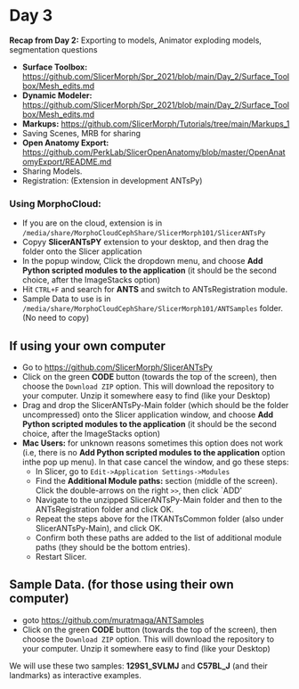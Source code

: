 # Day 3

**Recap from Day 2:** Exporting to models, Animator exploding models, segmentation questions

* **Surface Toolbox:** https://github.com/SlicerMorph/Spr_2021/blob/main/Day_2/Surface_Toolbox/Mesh_edits.md
* **Dynamic Modeler:** https://github.com/SlicerMorph/Spr_2021/blob/main/Day_2/Surface_Toolbox/Mesh_edits.md
* **Markups:** https://github.com/SlicerMorph/Tutorials/tree/main/Markups_1
* Saving Scenes, MRB for sharing
* **Open Anatomy Export:** https://github.com/PerkLab/SlicerOpenAnatomy/blob/master/OpenAnatomyExport/README.md
* Sharing Models. 
* Registration: (Extension in development ANTsPy)

### Using MorphoCloud:
* If you are on the cloud, extension is in `/media/share/MorphoCloudCephShare/SlicerMorph101/SlicerANTsPy`
* Copyy **SlicerANTsPY** extension to your desktop, and then drag the folder onto the Slicer application
* In the popup window, Click the dropdown menu, and choose **Add Python scripted modules to the application** (it should be the second choice, after the ImageStacks option)
* Hit `CTRL+F` and search for **ANTS** and switch to ANTsRegistration module.
* Sample Data to use is in `/media/share/MorphoCloudCephShare/SlicerMorph101/ANTSamples` folder. (No need to copy)

## If using your own computer
* Go to https://github.com/SlicerMorph/SlicerANTsPy
* Click on the green **CODE** button (towards the top of the screen), then choose the `Download ZIP` option. This will download the repository to your computer. Unzip it somewhere easy to find (like your Desktop)
* Drag and drop the SlicerANTsPy-Main folder (which should be the folder uncompressed) onto the Slicer application window, and choose **Add Python scripted modules to the application** (it should be the second choice, after the ImageStacks option) 
* **Mac Users:** for unknown reasons sometimes this option does not work (i.e, there is no **Add Python scripted modules to the application** option inthe pop up menu). In that case cancel the window, and go these steps:
   * In Slicer, go to `Edit->Application Settings->Modules` 
   * Find the **Additional Module paths:** section (middle of the screen). Click the double-arrows on the right `>>`, then click `ADD'
   * Navigate to the unzipped SlicerANTsPy-Main folder and then to the ANTsRegistration folder and click OK. 
   * Repeat the steps above for the ITKANTsCommon folder (also under SlicerANTsPy-Main), and click OK. 
   * Confirm both these paths are added to the list of additional module paths (they should be the bottom entries). 
   * Restart Slicer.

## Sample Data. (for those using their own computer)
* goto https://github.com/muratmaga/ANTSamples
* Click on the green **CODE** button (towards the top of the screen), then choose the `Download ZIP` option. This will download the repository to your computer. Unzip it somewhere easy to find (like your Desktop)


We will use these two samples: **129S1_SVLMJ** and **C57BL_J** (and their landmarks) as interactive examples. 


